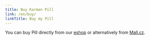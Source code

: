 ```yaml
---
title: Buy Karmen Pill
link: /en/buy/
linkTitle: Buy my Pill
---
```


You can buy Pill directly from our [eshop](/en/buy/) or alternatively from [Mall.cz](https://www.mall.cz/prislusenstvi-3d-tisk/karmen-pill-karmen-pill-100020418042).
